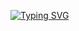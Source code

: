 [![Typing SVG](https://readme-typing-svg.demolab.com?font=Fira+Code&pause=1000&random=false&width=435&lines=%C3%87al%C4%B1%C5%9Fmaya+devam+geli%C5%9Fime+devam;unity+%E2%99%A5;We+can+make+it+if+we+try)](https://git.io/typing-svg)